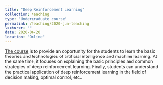 ```yaml
---
title: "Deep Reinforcement Learning"
collection: teaching
type: "Undergraduate course"
permalink: /teaching/2020-jun-teaching
lecturer: ""
date: 2020-06-20
location: "Online"
---
```


[The course](https://h5.clewm.net/?url=h.qr61.cn%2FowzFKN%2FqouIgFm&hasredirect=1&from=singlemessage&isappinstalled=0) is to provide an opportunity for the students to learn the basic theories and technologies of artificial intelligence and machine learning. At the same time, it focuses on explaining the basic principles and common strategies of deep reinforcement learning. Finally, students can understand the practical application of deep reinforcement learning in the field of decision making, optimal control, etc..
